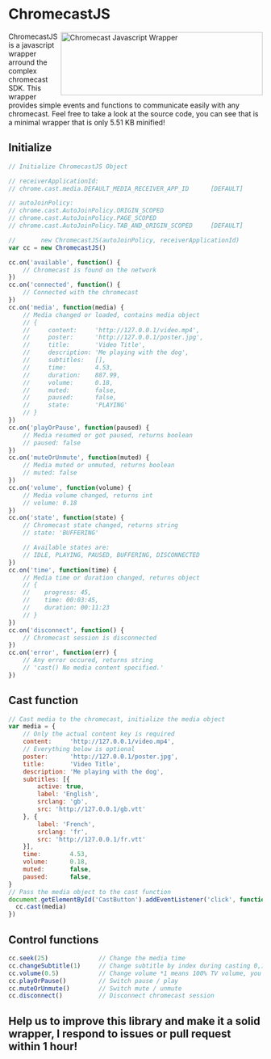 # ChromecastJS

<img src="https://i.imgur.com/uI4i1m5.png" align="right"
     title="Chromecast Javascript Wrapper" width="400" height="125">

ChromecastJS is a javascript wrapper arround the complex chromecast SDK.
This wrapper provides simple events and functions to communicate easily with any chromecast.
Feel free to take a look at the source code, you can see that is a minimal wrapper that is only 5.51 KB minified!

## Initialize
```javascript
// Initialize ChromecastJS Object

// receiverApplicationId:
// chrome.cast.media.DEFAULT_MEDIA_RECEIVER_APP_ID      [DEFAULT]

// autoJoinPolicy:
// chrome.cast.AutoJoinPolicy.ORIGIN_SCOPED
// chrome.cast.AutoJoinPolicy.PAGE_SCOPED
// chrome.cast.AutoJoinPolicy.TAB_AND_ORIGIN_SCOPED     [DEFAULT]

//       new ChromecastJS(autoJoinPolicy, receiverApplicationId)
var cc = new ChromecastJS()

cc.on('available', function() {
    // Chromecast is found on the network
})
cc.on('connected', function() {
    // Connected with the chromecast
})
cc.on('media', function(media) {
    // Media changed or loaded, contains media object
    // {
    //     content:     'http://127.0.0.1/video.mp4',
    //     poster:      'http://127.0.0.1/poster.jpg',
    //     title:       'Video Title',
    //     description: 'Me playing with the dog',
    //     subtitles:   [],
    //     time:        4.53,
    //     duration:    887.99,
    //     volume:      0.18,
    //     muted:       false,
    //     paused:      false,
    //     state:       'PLAYING'
    // }
})
cc.on('playOrPause', function(paused) {
    // Media resumed or got paused, returns boolean
    // paused: false
})
cc.on('muteOrUnmute', function(muted) {
    // Media muted or unmuted, returns boolean
    // muted: false
})
cc.on('volume', function(volume) {
    // Media volume changed, returns int
    // volume: 0.18
})
cc.on('state', function(state) {
    // Chromecast state changed, returns string
    // state: 'BUFFERING'

    // Available states are:
    // IDLE, PLAYING, PAUSED, BUFFERING, DISCONNECTED
})
cc.on('time', function(time) {
    // Media time or duration changed, returns object
    // {
    //    progress: 45,
    //    time: 00:03:45,
    //    duration: 00:11:23
    // }
})
cc.on('disconnect', function() {
    // Chromecast session is disconnected
})
cc.on('error', function(err) {
    // Any error occured, returns string
    // 'cast() No media content specified.'
})
```
## Cast function
```javascript
// Cast media to the chromecast, initialize the media object
var media = {
    // Only the actual content key is required
    content:     'http://127.0.0.1/video.mp4',
    // Everything below is optional
    poster:      'http://127.0.0.1/poster.jpg',
    title:       'Video Title',
    description: 'Me playing with the dog',
    subtitles: [{
        active: true,
        label: 'English',
        srclang: 'gb',
        src: 'http://127.0.0.1/gb.vtt'
    }, {
        label: 'French',
        srclang: 'fr',
        src: 'http://127.0.0.1/fr.vtt'
    }],
    time:        4.53,
    volume:      0.18,
    muted:       false,
    paused:      false,
}
// Pass the media object to the cast function
document.getElementById('CastButton').addEventListener('click', function() {
  cc.cast(media)
})
```
## Control functions
```javascript
cc.seek(25)              // Change the media time
cc.changeSubtitle(1)     // Change subtitle by index during casting 0,1,2...subtitles.length
cc.volume(0.5)           // Change volume *1 means 100% TV volume, you have been warned*
cc.playOrPause()         // Switch pause / play
cc.muteOrUnmute()        // Switch mute / unmute
cc.disconnect()          // Disconnect chromecast session
```
## Help us to improve this library and make it a solid wrapper, I respond to issues or pull request within 1 hour!
